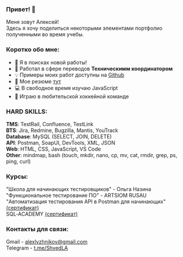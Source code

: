 ### Привет! 👋
Меня зовут Алексей!    
Здесь я хочу поделиться некоторыми элементами портфолио полученными во время учебы.

### Коротко обо мне:
- 🌱 Я в поисках новой работы!
- 📘 Работал в сфере переводов <b>Техническимм координатором</b>  
- 💡 Примеры моих работ доступны на [Github](https://github.com/alexlyzhnikov/test_artifacts)
- 📄 Мое резюме [тут](https://docs.google.com/document/d/1Yk-WR3zFc4lwVJju-1np7iSq8gK2KIBz/edit?usp=sharing&ouid=100955943310850305094&rtpof=true&sd=true)  
- 💻 В свободное время изучаю JavaScript
- 🏒 Играю в любительской хоккейной команде


### HARD SKILLS:  
<b>TMS</b>: TestRail, Confluence, TestLink  
<b>BTS</b>: Jira, Redmine, Bugzilla, Mantis, YouTrack  
<b>Database</b>: MySQL (SELECT, JOIN, DELETE)  
<b>API</b>: Postman, SoapUI, DevTools, XML, JSON  
<b>Web</b>: HTML, CSS, JavaScript, VS Code  
<b>Other</b>: mindmap, bash (touch, mkdir, nano, cp, mv, cat, rmdir, grep, ps, ping, curl)  

### Курсы:
"Школа для начинающих тестировщиков" - Ольга Назина  
"Функциональное тестирование ПО" - ARTSIOM RUSAU  
"Автоматизация тестирования API в Postman для начинающих" [(сертификат)](https://stepik.org/cert/2130586)  
SQL‐ACADEMY [(сертификат)](https://drive.google.com/file/d/1CzMbtJx71r17WncnsYWpFGzoNGTkE7Ha/view?usp=sharing)


### Контакты для связи:  
Gmail - alexlyzhnikov@gmail.com  
Telegram - [t.me/ShvedLA ](https://t.me/ShvedLA)  


<!--
**alexlyzhnikov/alexlyzhnikov** is a ✨ _special_ ✨ repository because its `README.md` (this file) appears on your GitHub profile.
-->
